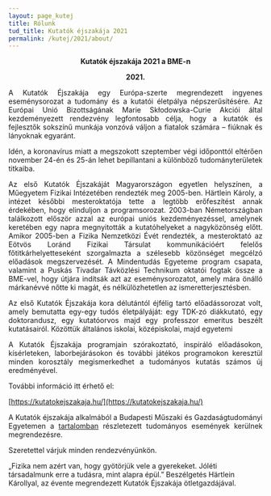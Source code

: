 ```yaml
---
layout: page_kutej
title: Rólunk
tud_title: Kutatók éjszakája 2021
permalink: /kutej/2021/about/
---
```


<p style="text-align: center; font-weight:bold;">Kutatók éjszakája 2021 a BME-n</p>

<p style="text-align: center; font-weight:bold;">2021.</p>

<p style="text-align: justify">A Kutatók Éjszakája egy Európa-szerte megrendezett ingyenes eseménysorozat a tudomány és a kutatói életpálya népszerűsítésére. Az Európai Unió Bizottságának Marie Skłodowska-Curie Akciói által kezdeményezett rendezvény legfontosabb célja, hogy a kutatók és fejlesztők sokszínű munkája vonzóvá váljon a fiatalok számára – fiúknak és lányoknak egyaránt.
</p>

<p style="text-align: justify">
Idén, a koronavírus miatt a megszokott szeptember végi időponttól eltérően november 24-én és 25-án lehet bepillantani a különböző tudományterületek titkaiba.  
</p>
<p style="text-align: justify">
Az első Kutatók Éjszakáját Magyarországon egyetlen helyszínen, a Műegyetem Fizikai Intézetében rendezték meg 2005-ben. Härtlein Károly, a intézet későbbi mesteroktatója tette a legtöbb erőfeszítést annak érdekében, hogy elinduljon a programsorozat. 2003-ban Németországban találkozott először azzal az európai uniós kezdeményezéssel, amelynek keretében egy napra megnyitották a kutatóhelyeket a nagyközönség előtt. Amikor 2005-ben a Fizika Nemzetközi Évét rendezték, a mesteroktató az Eötvös Loránd Fizikai Társulat kommunikációért felelős főtitkárhelyetteseként szorgalmazta a szélesebb közönséget megcélzó előadások megszervezését. A Mindentudás Egyeteme program csapata, valamint a Puskás Tivadar Távközlési Technikum oktatói fogtak össze a BME-vel, hogy útjára indítsák azt az eseménysorozatot, amely mára önálló márkanévvé nőtte ki magát, és nélkülözhetetlen az ismeretterjesztésben.</p>
<p style="text-align: justify">
Az első Kutatók Éjszakája kora délutántól éjfélig tartó előadássorozat volt, amely bemutatta egy-egy tudós életpályáját: egy TDK-zó diákkutató, egy doktorandusz, egy kutatóorvos majd egy professzor emeritus beszélt kutatásairól. Közöttük általános iskolai, középiskolai, majd egyetemi
</p>
<p style="text-align: justify">
A Kutatók Éjszakája programjain szórakoztató, inspiráló előadásokon, kísérleteken, laborbejárásokon és további játékos programokon keresztül minden korosztály megismerkedhet a tudományos kutatás számos új eredményével. 
</p>
További információ itt érhető el:

[https://kutatokejszakaja.hu/](https://kutatokejszakaja.hu/)

<p style="text-align: justify">A Kutatók éjszakája alkalmából a Budapesti Műszaki és Gazdaságtudományi
Egyetemen a <a class="home-url" rel="author" href="{{ "/kutej/2021" | relative_url }}">tartalomban</a> részletezett tudományos események kerülnek
megrendezésre.</p>

Szeretettel várjuk minden rendezvényünkön.

„Fizika nem azért van, hogy gyötörjük vele a gyerekeket. Jóléti társadalmunk erre a tudásra, mint alapra épül.” Beszélgetés Härtlein Károllyal, az évente megrendezett Kutatók Éjszakája ötletgazdájával. 
